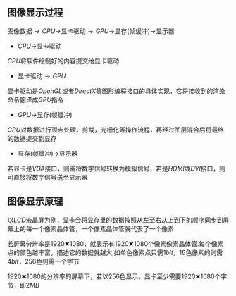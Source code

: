 ## 图像显示过程

图像数据$→CPU→$显卡驱动$→GPU→$显存(帧缓冲)$→$显示器

- $CPU→$显卡驱动

$CPU$将软件绘制好的内容提交给显卡驱动

- 显卡驱动$→GPU$

显卡驱动是$OpenGL$或者$DirectX$等图形编程接口的具体实现，它将接收到的渲染命令翻译成$GPU$指令

- $GPU→$显存(帧缓冲)

$GPU$对数据进行顶点处理，剪裁，光栅化等操作流程，再经过图层混合后将最终的数据提交到显存

- 显存(帧缓冲)$→$显示器

若显卡是$VGA$接口，则需将数字信号转换为模拟信号，若是$HDMI$或$DVI$接口，则可直接将数字信号送至显示器

## 图像显示原理

以$LCD$液晶屏为例，显卡会将显存里的数据按照从左至右从上到下的顺序同步到屏幕上的每一个像素晶体管，一个像素晶体管就代表了一个像素

若屏幕分辨率是$1920✖1080$，就表示有$1920✖1080$个像素像素晶体管.每个像素点的颜色越丰富，描述它的数据就越大,如单色像素点只需$1bit$，$16$色像素的则需$4bit$，$256$色则需一个字节

$1920✖1080$的分辨率的屏幕下，若以256色显示，显卡至少需要$1920✖1080$个字节，即$2MB$
